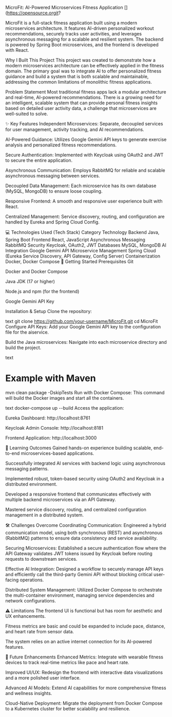 MicroFit: AI-Powered Microservices Fitness Application
[](https://opensource.orgit?

MicroFit is a full-stack fitness application built using a modern microservices architecture. It features AI-driven personalized workout recommendations, securely tracks user activities, and leverages asynchronous messaging for a scalable and resilient system. The backend is powered by Spring Boot microservices, and the frontend is developed with React.


Why I Built This Project
This project was created to demonstrate how a modern microservices architecture can be effectively applied in the fitness domain. The primary goal was to integrate AI to offer personalized fitness guidance and build a system that is both scalable and maintainable, addressing the common limitations of monolithic fitness applications.

Problem Statement
Most traditional fitness apps lack a modular architecture and real-time, AI-powered recommendations. There is a growing need for an intelligent, scalable system that can provide personal fitness insights based on detailed user activity data, a challenge that microservices are well-suited to solve.

✨ Key Features
Independent Microservices: Separate, decoupled services for user management, activity tracking, and AI recommendations.

AI-Powered Guidance: Utilizes Google Gemini API keys to generate exercise analysis and personalized fitness recommendations.

Secure Authentication: Implemented with Keycloak using OAuth2 and JWT to secure the entire application.

Asynchronous Communication: Employs RabbitMQ for reliable and scalable asynchronous messaging between services.

Decoupled Data Management: Each microservice has its own database (MySQL, MongoDB) to ensure loose coupling.

Responsive Frontend: A smooth and responsive user experience built with React.

Centralized Management: Service discovery, routing, and configuration are handled by Eureka and Spring Cloud Config.

💻 Technologies Used (Tech Stack)
Category	Technology
Backend	Java, Spring Boot
Frontend	React, JavaScript
Asynchronous Messaging	RabbitMQ
Security	Keycloak, OAuth2, JWT
Databases	MySQL, MongoDB
AI Integration	Google Gemini API
Microservice Management	Spring Cloud (Eureka Service Discovery, API Gateway, Config Server)
Containerization	Docker, Docker Compose
🚀 Getting Started
Prerequisites
Git

Docker and Docker Compose

Java JDK (17 or higher)

Node.js and npm (for the frontend)

Google Gemini API Key

Installation & Setup
Clone the repository:

text
git clone https://github.com/your-username/MicroFit.git
cd MicroFit
Configure API Keys:
Add your Google Gemini API key to the configuration file for the aiservice.

Build the Java microservices:
Navigate into each microservice directory and build the project.

text
# Example with Maven
mvn clean package -DskipTests
Run with Docker Compose:
This command will build the Docker images and start all the containers.

text
docker-compose up --build
Access the application:

Eureka Dashboard: http://localhost:8761

Keycloak Admin Console: http://localhost:8181

Frontend Application: http://localhost:3000

🧠 Learning Outcomes
Gained hands-on experience building scalable, end-to-end microservices-based applications.

Successfully integrated AI services with backend logic using asynchronous messaging patterns.

Implemented robust, token-based security using OAuth2 and Keycloak in a distributed environment.

Developed a responsive frontend that communicates effectively with multiple backend microservices via an API Gateway.

Mastered service discovery, routing, and centralized configuration management in a distributed system.

🛠️ Challenges Overcome
Coordinating Communication: Engineered a hybrid communication model, using both synchronous (REST) and asynchronous (RabbitMQ) patterns to ensure data consistency and service availability.

Securing Microservices: Established a secure authentication flow where the API Gateway validates JWT tokens issued by Keycloak before routing requests to downstream services.

Effective AI Integration: Designed a workflow to securely manage API keys and efficiently call the third-party Gemini API without blocking critical user-facing operations.

Distributed System Management: Utilized Docker Compose to orchestrate the multi-container environment, managing service dependencies and network configurations.

⚠️ Limitations
The frontend UI is functional but has room for aesthetic and UX enhancements.

Fitness metrics are basic and could be expanded to include pace, distance, and heart rate from sensor data.

The system relies on an active internet connection for its AI-powered features.

🔮 Future Enhancements
Enhanced Metrics: Integrate with wearable fitness devices to track real-time metrics like pace and heart rate.

Improved UI/UX: Redesign the frontend with interactive data visualizations and a more polished user interface.

Advanced AI Models: Extend AI capabilities for more comprehensive fitness and wellness insights.

Cloud-Native Deployment: Migrate the deployment from Docker Compose to a Kubernetes cluster for better scalability and resilience.
